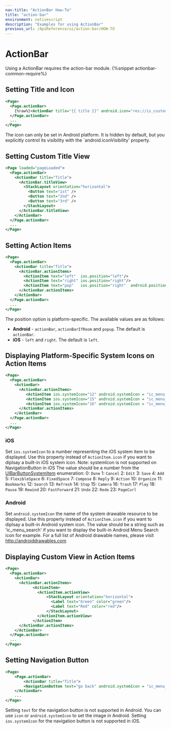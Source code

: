 ```yaml
---
nav-title: "ActionBar How-To"
title: "action-bar"
environment: nativescript
description: "Examples for using ActionBar"
previous_url: /ApiReference/ui/action-bar/HOW-TO
---
```

# ActionBar
Using a ActionBar requires the action-bar module.
{%snippet actionbar-common-require%}


## Setting Title and Icon
```XML
<Page>
  <Page.actionBar>
    {%raw%}<ActionBar title="{{ title }}" android.icon="res://is_custom_home_icon"/>{%endraw%}
  </Page.actionBar>
  ...
</Page>
```
The icon can only be set in Android platform. It is hidden by default, but you explicitly control its visibility with the `android.iconVisibility' property.

## Setting Custom Title View 
```XML
<Page loaded="pageLoaded">
  <Page.actionBar>
    <ActionBar title="Title">
      <ActionBar.titleView>
        <StackLayout orientation="horizontal">
          <Button text="1st" />
          <Button text="2nd" />
          <Button text="3rd" />
        </StackLayout>
      </ActionBar.titleView>
    </ActionBar>
  </Page.actionBar>
  ...
</Page>
```

## Setting Action Items
```XML
<Page>
  <Page.actionBar>
    <ActionBar title="Title">
      <ActionBar.actionItems>
        <ActionItem text="left"  ios.position="left"/>
        <ActionItem text="right" ios.position="right"/>
        <ActionItem text="pop"   ios.position="right"  android.position="popup"/>
      </ActionBar.actionItems>
    </ActionBar>
  </Page.actionBar>
  ...
</Page>
```

The position option is platform-specific. The available values are as follows:
* **Android** - `actionBar`, `actionBarIfRoom` and `popup`. The default is `actionBar`.
* **iOS** - `left` and `right`. The default is `left`.

## Displaying Platform-Specific System Icons on Action Items
```XML
<Page>
  <Page.actionBar>
    <ActionBar>
      <ActionBar.actionItems>
         <ActionItem ios.systemIcon="12" android.systemIcon = "ic_menu_search" />
         <ActionItem ios.systemIcon="15" android.systemIcon = "ic_menu_camera" />
         <ActionItem ios.systemIcon="16" android.systemIcon = "ic_menu_delete" />
      </ActionBar.actionItems>
    </ActionBar>
  </Page.actionBar>
  ...
</Page>
```

### iOS
Set `ios.systemIcon` to a number representing the iOS system item to be displayed.
Use this property instead of `ActionItem.icon` if you want to diplsay a built-in iOS system icon.
Note: systemIcon is not supported on NavigationButton in iOS
The value should be a number from the [UIBarButtonSystemItem](https://developer.apple.com/library/ios/documentation/UIKit/Reference/UIBarButtonItem_Class/#//apple_ref/c/tdef/UIBarButtonSystemItem) enumeration:
0: `Done`
1: `Cancel`
2: `Edit`
3: `Save`
4: `Add`
5: `FlexibleSpace`
6: `FixedSpace`
7: `Compose`
8: `Reply`
9: `Action`
10: `Organize`
11: `Bookmarks`
12: `Search`
13: `Refresh`
14: `Stop`
15: `Camera`
16: `Trash`
17: `Play`
18: `Pause`
19: `Rewind`
20: `FastForward`
21: `Undo`
22: `Redo`
23: `PageCurl`

### Android
Set `android.systemIcon` the name of the system drawable resource to be displayed.
Use this property instead of `ActionItem.icon` if you want to diplsay a built-in Android system icon.
The value should be a string such as 'ic_menu_search' if you want to display the built-in Android Menu Search icon for example.
For a full list of Android drawable names, please visit http://androiddrawables.com

## Displaying Custom View in Action Items
```XML
<Page>
  <Page.actionBar>
    <ActionBar>
      <ActionBar.actionItems>
			<ActionItem>
			  <ActionItem.actionView>
				  <StackLayout orientation="horizontal">
				    <Label text="Green" color="green"/>
				    <Label text="Red" color="red"/>
				  </StackLayout>
			  </ActionItem.actionView>
			</ActionItem>
      </ActionBar.actionItems>
    </ActionBar>
  </Page.actionBar>
  ...
</Page>
```

## Setting Navigation Button
```XML
<Page>
    <Page.actionBar>
        <ActionBar title="Title">
        <NavigationButton text="go back" android.systemIcon = "ic_menu_back"/>
    </ActionBar>
    ...
</Page>
```
Setting `text` for the navigation button is not supported in Android. You can use `icon` or `android.systemIcon` to set the image in Android.
Setting `ios.systemIcon` for the navigation button is not supported in iOS.

